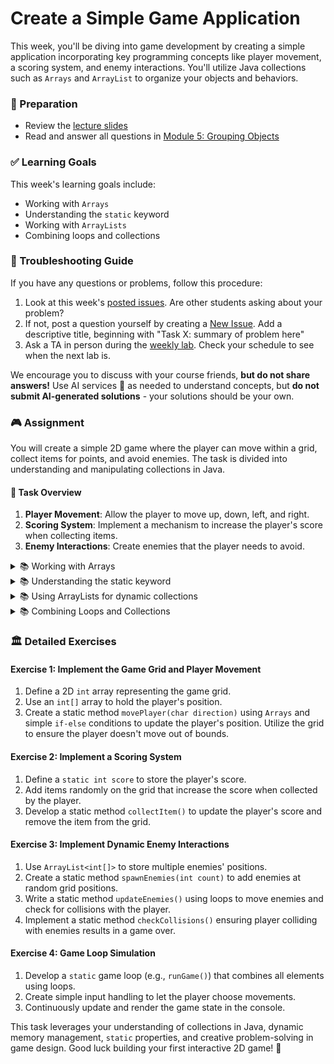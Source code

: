 # Create a Simple Game Application

This week, you'll be diving into game development by creating a simple application incorporating key programming concepts like player movement, a scoring system, and enemy interactions. You'll utilize Java collections such as `Arrays` and `ArrayList` to organize your objects and behaviors.

### 📝 Preparation

- Review the [lecture slides](https://docs.google.com/presentation/d/1qIjQ10Dy7RW00wit0Ud5vX_012pH_1chOcuvpkt03cg/edit#slide=id.p)
- Read and answer all questions in [Module 5: Grouping Objects](https://qbl.sys.kth.se/sections/dd1337_programming/container/grouping_objects)

### ✅ Learning Goals

This week's learning goals include:

* Working with `Arrays`
* Understanding the `static` keyword
* Working with `ArrayLists`
* Combining loops and collections

### 🚨 Troubleshooting Guide

If you have any questions or problems, follow this procedure: <br/>

1. Look at this week's [posted issues](https://gits-15.sys.kth.se/inda-24/help/issues). Are other students asking about your problem?
2. If not, post a question yourself by creating a [New Issue](https://gits-15.sys.kth.se/inda-24/help/issues/new). Add a descriptive title, beginning with "Task X: summary of problem here"
3. Ask a TA in person during the [weekly lab](https://queue.csc.kth.se/Queue/INDA). Check your schedule to see when the next lab is.

We encourage you to discuss with your course friends, **but do not share answers!** Use AI services 🤖 as needed to understand concepts, but **do not submit AI-generated solutions** - your solutions should be your own.

### 🎮 Assignment

You will create a simple 2D game where the player can move within a grid, collect items for points, and avoid enemies. The task is divided into understanding and manipulating collections in Java.

#### 🎲 Task Overview

1. **Player Movement**: Allow the player to move up, down, left, and right.
2. **Scoring System**: Implement a mechanism to increase the player's score when collecting items.
3. **Enemy Interactions**: Create enemies that the player needs to avoid.

<details>
<summary> 📚 Working with Arrays </summary>

You will use arrays to manage the grid and the player's position. Arrays help store fixed-size sequences of elements of the same data type:

```java
public static int[][] gameGrid = new int[10][10]; // 10x10 grid
public static int playerPosition[] = {0, 0}; // Player starts at the top-left corner
```

Along with using loops, arrays allow you to easily manage grid-based operations.

</details>

<details>
<summary> 📚 Understanding the static keyword </summary>

The `static` keyword defines methods and variables shared across all instances of a class. For global elements like the game grid or score, `static` is appropriate:

```java
public static int score = 0;
```

All methods that deal with updating the grid based on static elements should also be static. This organization keeps logic centralized and modifiable without requiring instantiation of objects.

</details>

<details>
<summary> 📚 Using ArrayLists for dynamic collections </summary>

While arrays serve well for fixed-size data, `ArrayLists` allow dynamic sizing, especially for storing a list of enemies:

```java
import java.util.ArrayList;

public static ArrayList<int[]> enemies = new ArrayList<>();
```

The `ArrayList` class provides helpful methods like `add()`, `remove()`, and `get()`, making it easier to work with dynamic collections. 

</details>

<details>
<summary> 📚 Combining Loops and Collections </summary>

Effective use of loops with arrays and `ArrayLists` is vital for iterating over elements, updating states, and managing interactions.

Example of iterating over enemies in `ArrayList` using a for-each loop:

```java
for (int[] enemy : enemies) {
    // Update enemy position or check interaction with player
}
```

The use of both conventional for-loops and enhanced for-loops (`foreach`) will be crucial in implementing game logic efficiently.

</details>

### 🏛 Detailed Exercises

#### Exercise 1: Implement the Game Grid and Player Movement

1. Define a 2D `int` array representing the game grid.
2. Use an `int[]` array to hold the player's position.
3. Create a static method `movePlayer(char direction)` using `Arrays` and simple `if-else` conditions to update the player's position. Utilize the grid to ensure the player doesn't move out of bounds.
   
#### Exercise 2: Implement a Scoring System

1. Define a `static int score` to store the player's score.
2. Add items randomly on the grid that increase the score when collected by the player.
3. Develop a static method `collectItem()` to update the player's score and remove the item from the grid.

#### Exercise 3: Implement Dynamic Enemy Interactions

1. Use `ArrayList<int[]>` to store multiple enemies' positions.
2. Create a static method `spawnEnemies(int count)` to add enemies at random grid positions.
3. Write a static method `updateEnemies()` using loops to move enemies and check for collisions with the player.
4. Implement a static method `checkCollisions()` ensuring player colliding with enemies results in a game over.

#### Exercise 4: Game Loop Simulation

1. Develop a `static` game loop (e.g., `runGame()`) that combines all elements using loops.
2. Create simple input handling to let the player choose movements.
3. Continuously update and render the game state in the console.

This task leverages your understanding of collections in Java, dynamic memory management, `static` properties, and creative problem-solving in game design. Good luck building your first interactive 2D game! 🎉